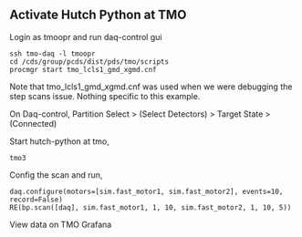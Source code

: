 ## Activate Hutch Python at TMO
Login as tmoopr and run daq-control gui
```
ssh tmo-daq -l tmoopr
cd /cds/group/pcds/dist/pds/tmo/scripts
procmgr start tmo_lcls1_gmd_xgmd.cnf
```
Note that tmo_lcls1_gmd_xgmd.cnf was used when we were debugging the step scans issue. Nothing specific to this example.  

On Daq-control, Partition Select > (Select Detectors) > Target State > (Connected)

Start hutch-python at tmo,
```
tmo3
```

Config the scan and run,
```
daq.configure(motors=[sim.fast_motor1, sim.fast_motor2], events=10, record=False)
RE(bp.scan([daq], sim.fast_motor1, 1, 10, sim.fast_motor2, 1, 10, 5))
```
View data on TMO Grafana

